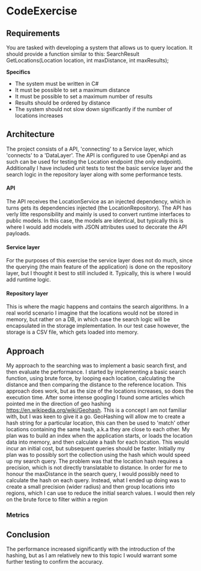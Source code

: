 # CodeExercise

## **Requirements**
You are tasked with developing a system that allows us to query location. It should provide a function similar to this: SearchResult GetLocations(Location location, int maxDistance, int maxResults);

**Specifics**
- The system must be written in C#
- It must be possible to set a maximum distance
- It must be possible to set a maximum number of results
- Results should be ordered by distance
- The system should not slow down significantly if the number of locations increases


## **Architecture**
The project consists of a API, 'connecting' to a Service layer, which 'connects' to a 'DataLayer'. The API is configured to use OpenApi and as such can be used for testing the Location endpoint (the only endpoint). Additionally I have included unit tests to test the basic service layer and the search logic in the repository layer along with some performance tests.

#### **API**
The API receives the LocationService as an injected dependency, which in turns gets its dependencies injected (the LocationRepository). The API has verly litte responsibility and mainly is used to convert runtime interfaces to public models. In this case, the models are identical, but typically this is where I would add models with JSON attributes used to decorate the API payloads.

#### **Service layer**
For the purposes of this exercise the service layer does not do much, since the querying (the main feature of the application) is done on the repository layer, but I thought it best to still included it. Typically, this is where I would add runtime logic.

#### **Repository layer**
This is where the magic happens and contains the search algorithms. In a real world scenario I imagine that the locations would not be stored in memory, but rather on a DB, in which case the search logic will be encapsulated in the storage implementation. In our test case however, the storage is a CSV file, which gets loaded into memory.


## **Approach**
My approach to the searching was to implement a basic search first, and then evaluate the performance. I started by implementing a basic search function, using brute force, by looping each location, calculating the distance and then comparing the distance to the reference location. This approach does work, but as the size of the locations increases, so does the execution time. After some intense googling I found some articles which pointed me in the direction of geo hashing https://en.wikipedia.org/wiki/Geohash. This is a concept I am not familiar with, but I was keen to give it a go.
GeoHashing will allow me to create a hash string for a particular location, this can then be used to 'match' other locations containing the same hash, a.k.a they are close to each other. My plan was to build an index when the application starts, or loads the location data into memory, and then calculate a hash for each location. This would incur an initial cost, but subsequent queries should be faster. Initially my plan was to possibly sort the collection using the hash which would speed up my search query. The problem was that the location hash requires a precision, which is not directly translatable to distance. In order for me to honour the maxDistance in the search query, I would possibly need to calculate the hash on each query. Instead, what I ended up doing was to create a small precision (wider radius) and then group locations into regions, which I can use to reduce the initial search values. I would then rely on the brute force to filter within a region

### **Metrics**

## **Conclusion**
The performance increased significantly with the introduction of the hashing, but as I am relatively new to this topic I would warrant some further testing to confirm the accuracy.
